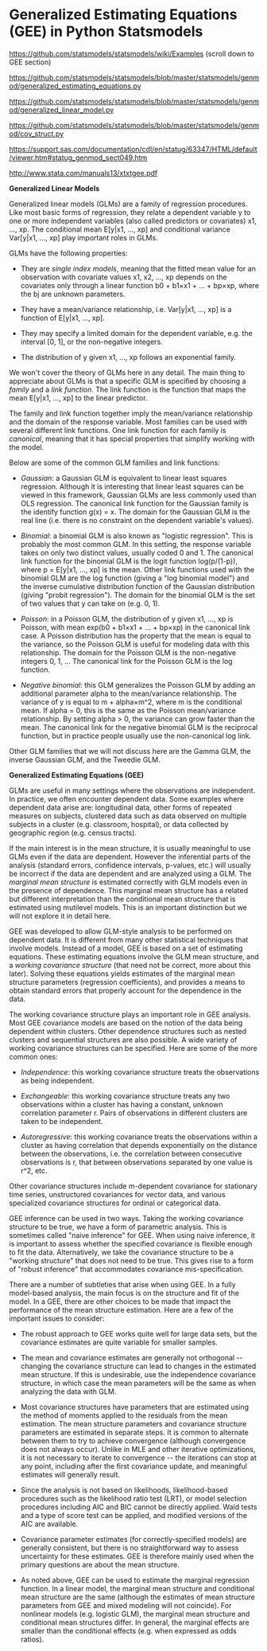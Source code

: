 Generalized Estimating Equations (GEE) in Python Statsmodels
============================================================

https://github.com/statsmodels/statsmodels/wiki/Examples (scroll down to GEE section)

https://github.com/statsmodels/statsmodels/blob/master/statsmodels/genmod/generalized_estimating_equations.py

https://github.com/statsmodels/statsmodels/blob/master/statsmodels/genmod/generalized_linear_model.py

https://github.com/statsmodels/statsmodels/blob/master/statsmodels/genmod/cov_struct.py

https://support.sas.com/documentation/cdl/en/statug/63347/HTML/default/viewer.htm#statug_genmod_sect049.htm

http://www.stata.com/manuals13/xtxtgee.pdf

__Generalized Linear Models__

Generalized linear models (GLMs) are a family of regression
procedures.  Like most basic forms of regression, they relate a
dependent variable y to one or more independent variables (also called
predictors or covariates) x1, ..., xp.  The conditional mean E[y|x1,
..., xp] and conditional variance Var[y|x1, ..., xp] play important
roles in GLMs.

GLMs have the following properties:

* They are _single index models_, meaning that the fitted mean value
  for an observation with covariate values x1, x2, ..., xp depends on
  the covariates only through a linear function b0 + b1×x1 + ... +
  bp×xp, where the bj are unknown parameters.

* They have a mean/variance relationship, i.e. Var[y|x1, ..., xp] is a
  function of E[y|x1, ..., xp].

* They may specify a limited domain for the dependent variable,
  e.g. the interval [0, 1], or the non-negative integers.

* The distribution of y given x1, ..., xp follows an exponential
  family.

We won't cover the theory of GLMs here in any detail.  The main thing
to appreciate about GLMs is that a specific GLM is specified by
choosing a _family_ and a _link function_.  The link function is the
function that maps the mean E[y|x1, ..., xp] to the linear predictor.

The family and link function together imply the mean/variance
relationship and the domain of the response variable.  Most families
can be used with several different link functions.  One link function
for each family is _canonical_, meaning that it has special properties
that simplify working with the model.

Below are some of the common GLM families and link functions:

* _Gaussian_: a Gaussian GLM is equivalent to linear least squares
  regression.  Although it is interesting that linear least squares
  can be viewed in this framework, Gaussian GLMs are less commonly
  used than OLS regression.  The canonical link function for the
  Gaussian family is the identify function g(x) = x.  The domain for
  the Gaussian GLM is the real line (i.e. there is no constraint on
  the dependent variable's values).

* _Binomial_: a binomial GLM is also known as "logistic regression".
  This is probably the most common GLM.  In this setting, the response
  variable takes on only two distinct values, usually coded 0 and 1.
  The canonical link function for the binomial GLM is the logit
  function log(p/(1-p)), where p = E[y|x1, ..., xp] is the mean.
  Other link functions used with the binomial GLM are the log function
  (giving a "log binomial model") and the inverse cumulative
  distribution function of the Gaussian distribution (giving "probit
  regression").  The domain for the binomial GLM is the set of two
  values that y can take on (e.g. 0, 1).

* _Poisson_: in a Poisson GLM, the distribution of y given x1, ..., xp
  is Poisson, with mean exp(b0 + b1×x1 + ... + bp×xp) in the canonical
  link case.  A Poisson distribution has the property that the mean is
  equal to the variance, so the Poisson GLM is useful for modeling
  data with this relationship.  The domain for the Poisson GLM is the
  non-negative integers 0, 1, ...  The canonical link for the Poisson
  GLM is the log function.

* _Negative binomial_: this GLM generalizes the Poisson GLM by adding
  an additional parameter alpha to the mean/variance relationship.
  The variance of y is equal to m + alpha×m^2, where m is the
  conditional mean.  If alpha = 0, this is the same as the Poisson
  mean/variance relationship.  By setting alpha > 0, the variance can
  grow faster than the mean.  The canonical link for the negative
  binomial GLM is the reciprocal function, but in practice people
  usually use the non-canonical log link.

Other GLM families that we will not discuss here are the Gamma GLM,
the inverse Gaussian GLM, and the Tweedie GLM.

__Generalized Estimating Equations (GEE)__

GLMs are useful in many settings where the observations are
independent.  In practice, we often encounter dependent data.  Some
examples where dependent data arise are: longitudinal data, other
forms of repeated measures on subjects, clustered data such as data
observed on multiple subjects in a cluster (e.g. classroom, hospital),
or data collected by geographic region (e.g. census tracts).

If the main interest is in the mean structure, it is usually
meaningful to use GLMs even if the data are dependent.  However the
inferential parts of the analysis (standard errors, confidence
intervals, p-values, etc.) will usually be incorrect if the data are
dependent and are analyzed using a GLM.  The _marginal mean structure_
is estimated correctly with GLM models even in the presence of
dependence.  This marginal mean structure has a related but different
interpretation than the conditional mean structure that is estimated
using mutilevel models.  This is an important distinction but we will
not explore it in detail here.

GEE was developed to allow GLM-style analysis to be performed on
dependent data.  It is different from many other statistical
techniques that involve models.  Instead of a model, GEE is based on a
set of estimating equations.  These estimating equations involve the
GLM mean structure, and a _working covariance structure_ (that need
not be correct, more about this later).  Solving these equations
yields estimates of the marginal mean structure parameters (regression
coefficients), and provides a means to obtain standard errors that
properly account for the dependence in the data.

The working covariance structure plays an important role in GEE
analysis.  Most GEE covariance models are based on the notion of the
data being dependent within clusters.  Other dependence structures
such as nested clusters and sequential structures are also possible.
A wide variety of working covariance structures can be specified.
Here are some of the more common ones:

* _Independence_: this working covariance structure treats the
  observations as being independent.

* _Exchangeable_: this working covariance structure treats any two
  observations within a cluster has having a constant, unknown
  correlation parameter r.  Pairs of observations in different
  clusters are taken to be independent.

* _Autoregressive_: this working covariance treats the observations
  within a cluster as having correlation that depends exponentially on
  the distance between the observations, i.e. the correlation between
  consecutive observations is r, that between observations separated
  by one value is r^2, etc.

Other covariance structures include m-dependent covariance for
stationary time series, unstructured covariances for vector data, and
various specialized covariance structures for ordinal or categorical
data.

GEE inference can be used in two ways.  Taking the working covariance
structure to be true, we have a form of parametric analysis.  This is
sometimes called "naive inference" for GEE.  When using naive
inference, it is important to assess whether the specified covariance
is flexible enough to fit the data.  Alternatively, we take the
covariance structure to be a "working structure" that does not need to
be true.  This gives rise to a form of "robust inference" that
accommodates covariance mis-specification.

There are a number of subtleties that arise when using GEE.  In a
fully model-based analysis, the main focus is on the structure and fit
of the model.  In a GEE, there are other choices to be made that
impact the performance of the mean structure estimation.  Here are a
few of the important issues to consider:

* The robust approach to GEE works quite well for large data sets, but
  the covariance estimates are quite variable for smaller samples.

* The mean and covariance estimates are generally not orthogonal --
  changing the covariance structure can lead to changes in the
  estimated mean structure.  If this is undesirable, use the
  independence covariance structure, in which case the mean parameters
  will be the same as when analyzing the data with GLM.

* Most covariance structures have parameters that are estimated using
  the method of moments applied to the residuals from the mean
  estimation.  The mean structure parameters and covariance structure
  parameters are estimated in separate steps.  It is common to
  alternate between them to try to achieve convergence (although
  convergence does not always occur).  Unlike in MLE and other
  iterative optimizations, it is not necessary to iterate to
  convergence -- the iterations can stop at any point, including after
  the first covariance update, and meaningful estimates will generally
  result.

* Since the analysis is not based on likelihoods, likelihood-based
  procedures such as the likelihood ratio test (LRT), or model
  selection procedures including AIC and BIC cannot be directly
  applied.  Wald tests and a type of score test can be applied, and
  modified versions of the AIC are available.

* Covariance parameter estimates (for correctly-specified models) are
  generally consistent, but there is no straightforward way to assess
  uncertainty for these estimates.  GEE is therefore mainly used when
  the primary questions are about the mean structure.

* As noted above, GEE can be used to estimate the marginal regression
  function.  In a linear model, the marginal mean structure and
  conditional mean structure are the same (although the estimates of
  mean structure parameters from GEE and mixed modeling will not
  coincide).  For nonlinear models (e.g. logistic GLM), the marginal
  mean structure and conditional mean structures differ.  In general,
  the marginal effects are smaller than the conditional effects
  (e.g. when expressed as odds ratios).